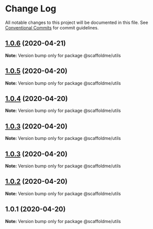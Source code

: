 # Change Log

All notable changes to this project will be documented in this file.
See [Conventional Commits](https://conventionalcommits.org) for commit guidelines.

## [1.0.6](https://github.com/scaffoldme/scaffoldme-cli/compare/@scaffoldme/utils@1.0.5...@scaffoldme/utils@1.0.6) (2020-04-21)

**Note:** Version bump only for package @scaffoldme/utils





## [1.0.5](https://github.com/scaffoldme/scaffoldme-cli/compare/@scaffoldme/utils@1.0.4...@scaffoldme/utils@1.0.5) (2020-04-20)

**Note:** Version bump only for package @scaffoldme/utils





## [1.0.4](https://github.com/scaffoldme/scaffoldme-cli/compare/@scaffoldme/utils@1.0.3...@scaffoldme/utils@1.0.4) (2020-04-20)

**Note:** Version bump only for package @scaffoldme/utils





## [1.0.3](https://github.com/scaffoldme/scaffoldme-cli/compare/@scaffoldme/utils@1.0.3...@scaffoldme/utils@1.0.3) (2020-04-20)

**Note:** Version bump only for package @scaffoldme/utils





## [1.0.3](https://github.com/scaffoldme/scaffoldme-cli/compare/@scaffoldme/utils@1.0.2...@scaffoldme/utils@1.0.3) (2020-04-20)

**Note:** Version bump only for package @scaffoldme/utils





## [1.0.2](https://github.com/scaffoldme/scaffoldme-cli/compare/@scaffoldme/utils@1.0.1...@scaffoldme/utils@1.0.2) (2020-04-20)

**Note:** Version bump only for package @scaffoldme/utils





## 1.0.1 (2020-04-20)

**Note:** Version bump only for package @scaffoldme/utils
